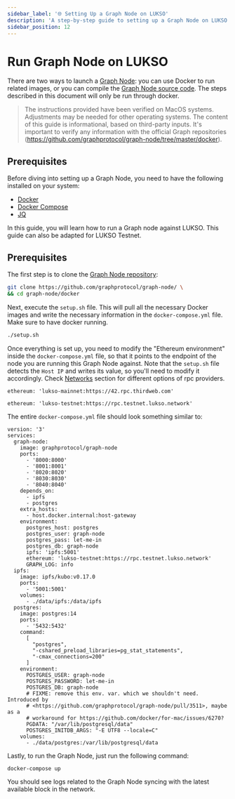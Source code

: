 ```yaml
---
sidebar_label: '🌐 Setting Up a Graph Node on LUKSO'
description: 'A step-by-step guide to setting up a Graph Node on LUKSO using Docker.'
sidebar_position: 12
---
```


# Run Graph Node on LUKSO

There are two ways to launch a [Graph Node](https://thegraph.com/): you can use Docker to run related images, or you can compile the [Graph Node source code](https://github.com/graphprotocol/graph-node). The steps described in this document will only be run through docker.

> The instructions provided have been verified on MacOS systems. Adjustments may be needed for other operating systems.
> The content of this guide is informational, based on third-party inputs. It's important to verify any information with the official Graph repositories (https://github.com/graphprotocol/graph-node/tree/master/docker).

## Prerequisites

Before diving into setting up a Graph Node, you need to have the following installed on your system:

- [Docker](https://docs.docker.com/get-docker/)
- [Docker Compose](https://docs.docker.com/compose/install/)
- [JQ](https://jqlang.github.io/jq/download/)

In this guide, you will learn how to run a Graph node against LUKSO. This guide can also be adapted for LUKSO Testnet.

## Prerequisites

The first step is to clone the [Graph Node repository](https://github.com/graphprotocol/graph-node/):

```bash
git clone https://github.com/graphprotocol/graph-node/ \
&& cd graph-node/docker
```

Next, execute the `setup.sh` file. This will pull all the necessary Docker images and write the necessary information in the `docker-compose.yml` file. Make sure to have docker running.

```bash
./setup.sh
```

Once everything is set up, you need to modify the "Ethereum environment" inside the `docker-compose.yml` file, so that it points to the endpoint of the node you are running this Graph Node against. Note that the `setup.sh` file detects the `Host IP` and writes its value, so you'll need to modify it accordingly. Check [Networks](../../networks/mainnet/parameters.md) section for different options of rpc providers.

```title="LUKSO"
ethereum: 'lukso-mainnet:https://42.rpc.thirdweb.com'
```

```title="LUKSO Testnet"
ethereum: 'lukso-testnet:https://rpc.testnet.lukso.network'
```

The entire `docker-compose.yml` file should look something similar to:

```docker
version: '3'
services:
  graph-node:
    image: graphprotocol/graph-node
    ports:
      - '8000:8000'
      - '8001:8001'
      - '8020:8020'
      - '8030:8030'
      - '8040:8040'
    depends_on:
      - ipfs
      - postgres
    extra_hosts:
      - host.docker.internal:host-gateway
    environment:
      postgres_host: postgres
      postgres_user: graph-node
      postgres_pass: let-me-in
      postgres_db: graph-node
      ipfs: 'ipfs:5001'
      ethereum: 'lukso-testnet:https://rpc.testnet.lukso.network'
      GRAPH_LOG: info
  ipfs:
    image: ipfs/kubo:v0.17.0
    ports:
      - '5001:5001'
    volumes:
      - ./data/ipfs:/data/ipfs
  postgres:
    image: postgres:14
    ports:
      - '5432:5432'
    command:
      [
        "postgres",
        "-cshared_preload_libraries=pg_stat_statements",
        "-cmax_connections=200"
      ]
    environment:
      POSTGRES_USER: graph-node
      POSTGRES_PASSWORD: let-me-in
      POSTGRES_DB: graph-node
      # FIXME: remove this env. var. which we shouldn't need. Introduced by
      # <https://github.com/graphprotocol/graph-node/pull/3511>, maybe as a
      # workaround for https://github.com/docker/for-mac/issues/6270?
      PGDATA: "/var/lib/postgresql/data"
      POSTGRES_INITDB_ARGS: "-E UTF8 --locale=C"
    volumes:
      - ./data/postgres:/var/lib/postgresql/data
```

Lastly, to run the Graph Node, just run the following command:

```bash
docker-compose up
```

You should see logs related to the Graph Node syncing with the latest available block in the network.
